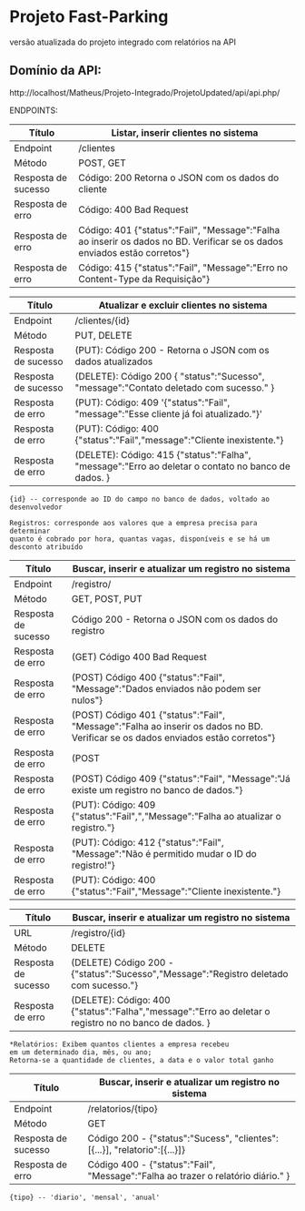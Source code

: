 # Projeto Fast-Parking
versão atualizada do projeto integrado com relatórios na API 

## Domínio da API:

http://localhost/Matheus/Projeto-Integrado/ProjetoUpdated/api/api.php/


ENDPOINTS:

**Título**          | **Listar, inserir clientes no sistema**
--------------------|-
Endpoint            | /clientes 
Método              | POST, GET
Resposta de sucesso | Código: 200 Retorna o JSON com os dados do cliente
Resposta de erro    | Código: 400 Bad Request
Resposta de erro    | Código: 401 {"status":"Fail", "Message":"Falha ao inserir os dados no BD. Verificar se os dados enviados estão corretos"}
Resposta de erro    | Código: 415 {"status":"Fail", "Message":"Erro no Content-Type da Requisição"}


**Título**          | **Atualizar e excluir clientes no sistema**
--------------------|-
Endpoint            | /clientes/{id}
Método              | PUT, DELETE
Resposta de sucesso | (PUT): Código 200 - Retorna o JSON com os dados atualizados
Resposta de sucesso | (DELETE): Código 200   { "status":"Sucesso", "message":"Contato deletado com sucesso." }
Resposta de erro    | (PUT): Código: 409 '{"status":"Fail", "message":"Esse cliente já foi atualizado."}'
Resposta de erro    | (PUT): Código: 400 {"status":"Fail","message":"Cliente inexistente."}              
Resposta de erro    | (DELETE): Código: 415 {"status":"Falha", "message":"Erro ao deletar o contato no banco de dados. }


~~~
{id} -- corresponde ao ID do campo no banco de dados, voltado ao desenvolvedor
~~~

~~~
Registros: corresponde aos valores que a empresa precisa para determinar
quanto é cobrado por hora, quantas vagas, disponíveis e se há um desconto atribuído
~~~

**Título**          | **Buscar, inserir e atualizar um registro no sistema**
--------------------|-
Endpoint            | /registro/
Método              | GET, POST, PUT
Resposta de sucesso | Código 200 - Retorna o JSON com os dados do registro
Resposta de erro    | (GET) Código 400 Bad Request
Resposta de erro    | (POST) Código 400 {"status":"Fail", "Message":"Dados enviados não podem ser nulos"}
Resposta de erro    | (POST) Código 401 {"status":"Fail", "Message":"Falha ao inserir os dados no BD. Verificar se os dados enviados estão corretos"}
Resposta de erro    | (POST|PUT) Código 415  {"status":"Fail", "Message":"Erro no Content-Type da Requisição"}
Resposta de erro    | (POST) Código 409   {"status":"Fail", "Message":"Já existe um registro no banco de dados."}
Resposta de erro    | (PUT): Código: 409   {"status":"Fail",","Message":"Falha ao atualizar o registro."}
Resposta de erro    | (PUT): Código: 412  {"status":"Fail", "Message":"Não é permitido mudar o ID do registro!"}
Resposta de erro    | (PUT): Código: 400 {"status":"Fail","Message":"Cliente inexistente."}              

**Título**          | **Buscar, inserir e atualizar um registro no sistema**
--------------------|-
URL                 | /registro/{id}
Método              | DELETE
Resposta de sucesso | (DELETE) Código 200 -  {"status":"Sucesso","Message":"Registro deletado com sucesso."}
Resposta de erro    | (DELETE): Código: 400   {"status":"Falha","message":"Erro ao deletar o registro no no banco de dados. }


~~~
*Relatórios: Exibem quantos clientes a empresa recebeu 
em um determinado dia, mês, ou ano; 
Retorna-se a quantidade de clientes, a data e o valor total ganho
~~~

**Título**          | **Buscar, inserir e atualizar um registro no sistema**
--------------------|-
Endpoint            | /relatorios/{tipo}
Método              | GET
Resposta de sucesso | Código 200 -  {"status":"Sucess", "clientes": [{...}], "relatorio":[{...}]}
Resposta de erro    | Código 400 - {"status":"Fail", "Message":"Falha ao trazer o relatório diário." }


~~~
{tipo} -- 'diario', 'mensal', 'anual'
~~~

